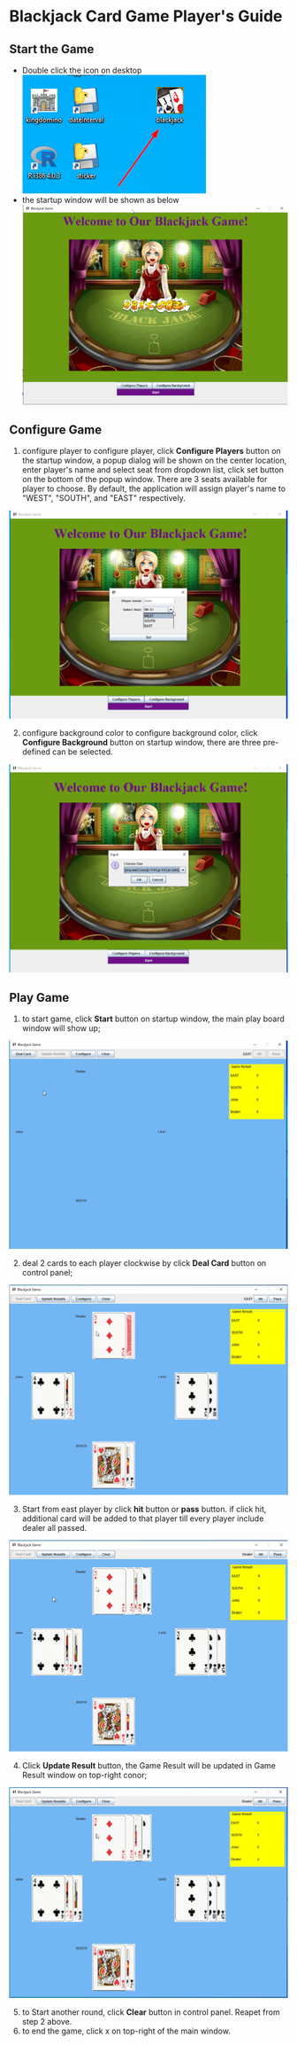 <h1>Blackjack Card Game Player's Guide</h1>

## Start the Game
* Double click the icon on desktop
![](images/desktop.png)
* the startup window will be shown as below
![Startup Window](images/eclipseFrontWindow.png)

## Configure Game
1. configure player 
to configure player, click **Configure Players** button on the startup window, a popup dialog will be shown on the center location, enter player's name and select seat from dropdown list, click set button on the bottom of the popup window. There are 3 seats available for player to choose. By default, the application will assign player's name to "WEST", "SOUTH", and "EAST" respectively.

![](images/configurePlayers.png)

2. configure background color
to configure background color, click **Configure Background** button on startup window, there are three pre-defined can be selected.

![](images/configureBackground.png)

## Play Game
1. to start game, click **Start** button on startup window, the main play board window will show up;

![](images/startGame.png)

2. deal 2 cards to each player clockwise by click **Deal Card** button on control panel;

![](images/twoCards.png)

3. Start from east player by click **hit** button or **pass** button. if click hit, additional card will be added to that player till every player include dealer all passed.

![](images/allPassed.png)

4. Click **Update Result** button, the Game Result will be updated in Game Result window on top-right conor;

![](images/result.png)

5. to Start another round, click **Clear** button in control panel. Reapet from step 2 above.
6. to end the game, click x on top-right of the main window.